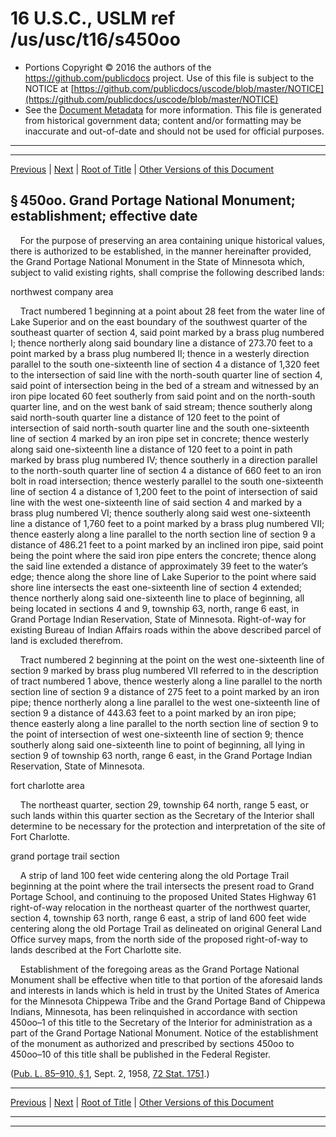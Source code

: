 ---
---

# 16 U.S.C., USLM ref /us/usc/t16/s450oo

* Portions Copyright © 2016 the authors of the https://github.com/publicdocs project.
  Use of this file is subject to the NOTICE at [https://github.com/publicdocs/uscode/blob/master/NOTICE](https://github.com/publicdocs/uscode/blob/master/NOTICE)
* See the [Document Metadata](././../../../../..//README.md) for more information.
  This file is generated from historical government data; content and/or formatting may be inaccurate and out-of-date and should not be used for official purposes.

----------
----------

[Previous](./../../../../..//us/usc/t16/ch1/schLXI/m__us_usc_t16_s450nn.md) | [Next](./../../../../..//us/usc/t16/ch1/schLXI/m__us_usc_t16_s450oo–1.md) | [Root of Title](./../../../../../) | [Other Versions of this Document](https://publicdocs.github.io/go/links?ns=uslm&ref=%2Fus%2Fusc%2Ft16%2Fs450oo)

## § 450oo. Grand Portage National Monument; establishment; effective date

    For the purpose of preserving an area containing unique historical values, there is authorized to be established, in the manner hereinafter provided, the Grand Portage National Monument in the State of Minnesota which, subject to valid existing rights, shall comprise the following described lands:

northwest company area

    Tract numbered 1 beginning at a point about 28 feet from the water line of Lake Superior and on the east boundary of the southwest quarter of the southeast quarter of section 4, said point marked by a brass plug numbered I; thence northerly along said boundary line a distance of 273.70 feet to a point marked by a brass plug numbered II; thence in a westerly direction parallel to the south one-sixteenth line of section 4 a distance of 1,320 feet to the intersection of said line with the north-south quarter line of section 4, said point of intersection being in the bed of a stream and witnessed by an iron pipe located 60 feet southerly from said point and on the north-south quarter line, and on the west bank of said stream; thence southerly along said north-south quarter line a distance of 120 feet to the point of intersection of said north-south quarter line and the south one-sixteenth line of section 4 marked by an iron pipe set in concrete; thence westerly along said one-sixteenth line a distance of 120 feet to a point in path marked by brass plug numbered IV; thence southerly in a direction parallel to the north-south quarter line of section 4 a distance of 660 feet to an iron bolt in road intersection; thence westerly parallel to the south one-sixteenth line of section 4 a distance of 1,200 feet to the point of intersection of said line with the west one-sixteenth line of said section 4 and marked by a brass plug numbered VI; thence southerly along said west one-sixteenth line a distance of 1,760 feet to a point marked by a brass plug numbered VII; thence easterly along a line parallel to the north section line of section 9 a distance of 486.21 feet to a point marked by an inclined iron pipe, said point being the point where the said iron pipe enters the concrete; thence along the said line extended a distance of approximately 39 feet to the water’s edge; thence along the shore line of Lake Superior to the point where said shore line intersects the east one-sixteenth line of section 4 extended; thence northerly along said one-sixteenth line to place of beginning, all being located in sections 4 and 9, township 63, north, range 6 east, in Grand Portage Indian Reservation, State of Minnesota. Right-of-way for existing Bureau of Indian Affairs roads within the above described parcel of land is excluded therefrom.

    Tract numbered 2 beginning at the point on the west one-sixteenth line of section 9 marked by brass plug numbered VII referred to in the description of tract numbered 1 above, thence westerly along a line parallel to the north section line of section 9 a distance of 275 feet to a point marked by an iron pipe; thence northerly along a line parallel to the west one-sixteenth line of section 9 a distance of 443.63 feet to a point marked by an iron pipe; thence easterly along a line parallel to the north section line of section 9 to the point of intersection of west one-sixteenth line of section 9; thence southerly along said one-sixteenth line to point of beginning, all lying in section 9 of township 63 north, range 6 east, in the Grand Portage Indian Reservation, State of Minnesota.

fort charlotte area

    The northeast quarter, section 29, township 64 north, range 5 east, or such lands within this quarter section as the Secretary of the Interior shall determine to be necessary for the protection and interpretation of the site of Fort Charlotte.

grand portage trail section

    A strip of land 100 feet wide centering along the old Portage Trail beginning at the point where the trail intersects the present road to Grand Portage School, and continuing to the proposed United States Highway 61 right-of-way relocation in the northeast quarter of the northwest quarter, section 4, township 63 north, range 6 east, a strip of land 600 feet wide centering along the old Portage Trail as delineated on original General Land Office survey maps, from the north side of the proposed right-of-way to lands described at the Fort Charlotte site.

    Establishment of the foregoing areas as the Grand Portage National Monument shall be effective when title to that portion of the aforesaid lands and interests in lands which is held in trust by the United States of America for the Minnesota Chippewa Tribe and the Grand Portage Band of Chippewa Indians, Minnesota, has been relinquished in accordance with section 450oo–1 of this title to the Secretary of the Interior for administration as a part of the Grand Portage National Monument. Notice of the establishment of the monument as authorized and prescribed by sections 450oo to 450oo–10 of this title shall be published in the Federal Register.

([Pub. L. 85–910, § 1][/us/pl/85/910/s1], Sept. 2, 1958, [72 Stat. 1751][/us/stat/72/1751].)

----------

[Previous](./../../../../..//us/usc/t16/ch1/schLXI/m__us_usc_t16_s450nn.md) | [Next](./../../../../..//us/usc/t16/ch1/schLXI/m__us_usc_t16_s450oo–1.md) | [Root of Title](./../../../../../) | [Other Versions of this Document](https://publicdocs.github.io/go/links?ns=uslm&ref=%2Fus%2Fusc%2Ft16%2Fs450oo)

----------
----------

[/us/pl/85/910/s1]: https://publicdocs.github.io/go/links?ns=uslm&ref=%2Fus%2Fpl%2F85%2F910%2Fs1
[/us/stat/72/1751]: https://publicdocs.github.io/go/links?ns=uslm&ref=%2Fus%2Fstat%2F72%2F1751


